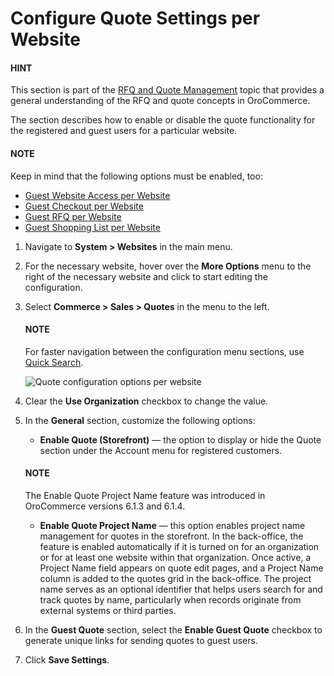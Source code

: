 <a id="sys-websites-quotes"></a>

# Configure Quote Settings per Website

#### HINT
This section is part of the [RFQ and Quote Management](../../../../../../concept-guides/customers-sales/rfq-quotes/index.md#concept-guide-rfq-quotes) topic that provides a general understanding of the RFQ and quote concepts in OroCommerce.

The section describes how to enable or disable the quote functionality for the registered and guest users for a particular  website.

#### NOTE
Keep in mind that the following options must be enabled, too:

* [Guest Website Access per Website](../guests/website-guest-access.md#sys-conf-commerce-guest-access-website)
* [Guest Checkout per Website](website-guest-checkout.md#user-guide-system-configuration-commerce-sales-checkout-website)
* [Guest RFQ per Website](website-guest-rfq.md#user-guide-system-configuration-commerce-sales-rfq-website)
* [Guest Shopping List per Website](website-guest-shopping-list.md#user-guide-system-configuration-commerce-sales-shopping-list-per-website)

1. Navigate to **System > Websites** in the main menu.
2. For the necessary website, hover over the <i class="fa fa-ellipsis-h fa-lg" aria-hidden="true"></i> **More Options** menu to the right of the necessary website and click <i class="fas fa-cog" aria-hidden="true"></i> to start editing the configuration.
3. Select **Commerce > Sales > Quotes** in the menu to the left.

   #### NOTE
   For faster navigation between the configuration menu sections, use [Quick Search](../../../../configuration/quick-search.md#user-guide-system-configuration-quick-search).

   ![Quote configuration options per website](user/img/system/websites/web_configuration/website_quote_config.png)
4. Clear the **Use Organization** checkbox to change the value.
5. In the **General** section, customize the following options:
   * **Enable Quote (Storefront)** — the option to display or hide the Quote section under the Account menu for registered customers.

   #### NOTE
   The Enable Quote Project Name feature was introduced in OroCommerce versions 6.1.3 and 6.1.4.

   * **Enable Quote Project Name** — this option enables project name management for quotes in the storefront. In the back-office, the feature is enabled automatically if it is turned on for an organization or for at least one website within that organization. Once active, a Project Name field appears on quote edit pages, and a Project Name column is added to the quotes grid in the back-office. The project name serves as an optional identifier that helps users search for and track quotes by name, particularly when records originate from external systems or third parties.
6. In the **Guest Quote** section, select the **Enable Guest Quote** checkbox to generate unique links for sending quotes to guest users.
7. Click **Save Settings**.

<!-- fa-bars = fa-navicon -->
<!-- Ic Tiles is used as Set As Default in saved views, and as tiles in display layout options -->
<!-- IcPencil refers to Rename in Commerce and Inline Editing in CRM -->
<!-- Check mark in the square. -->
<!-- SortDesc is also used as drop-down arrow -->
<!-- A -->
<!-- B -->
<!-- C -->
<!-- D -->
<!-- E -->
<!-- F -->
<!-- G -->
<!-- H -->
<!-- I -->
<!-- L -->
<!-- M -->
<!-- P -->
<!-- R -->
<!-- S -->
<!-- T -->
<!-- U -->
<!-- Z -->

